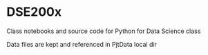 # DSE200x
Class notebooks and source code for Python for Data Science class

Data files are kept and referenced in PjtData local dir
